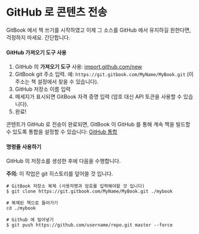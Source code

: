 # GitHub 로 콘텐츠 전송

GitBook 에서 책 쓰기를 시작하였고 이제 그 소스를 GitHub 에서 유지하길 원한다면, 걱정하지 마세요. 간단합니다.

#### GitHub 가져오기 도구 사용

1. GitHub 의 **가져오기 도구** 사용:  [import.github.com/new](https://import.github.com/new)
2. GitBook git 주소 입력. 예: `https://git.gitbook.com/MyName/MyBook.git` (이 주소는 책 설정에서 찾을 수 있습니다).
3. GitHub 저장소 이름 입력
4. 메세지가 표시되면 GitBook 자격 증명 입력 (암호 대신 API 토큰을 사용할 수 있습니다).
5. 완료!

콘텐트가 GitHub 로 전송이 완료되면, GitBook 이 GitHub 를 통해 계속 책을 빌드할 수 있도록 통합을 설정할 수 있습니다: [GitHub 통합](./README.md)


#### 명령줄 사용하기

GitHub 의 저장소를 생성한 후에 다음을 수행합니다.

**주의:** 이 작업은 git 히스토리를 덮어쓸 것 입니다.

```
# GitBook 저장소 복제 (사용자명과 암호를 입력해야할 것 입니다)
$ git clone https://git.gitbook.com/MyName/MyBook.git ./mybook

# 복제된 책으로 들어가기
cd ./mybook

# Github 에 밀어넣기
$ git push https://github.com/username/repo.git master --force
```